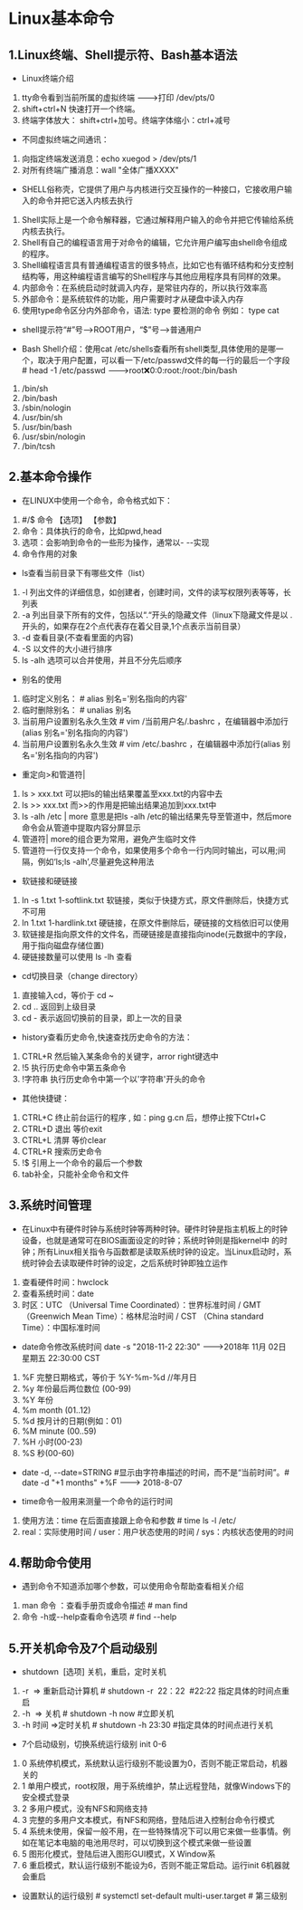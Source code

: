 # Linux基本命令

## 1.Linux终端、Shell提示符、Bash基本语法

* Linux终端介绍
1. tty命令看到当前所属的虚拟终端 --->打印 /dev/pts/0
2. shift+ctrl+N 快速打开一个终端。
3. 终端字体放大： shift+ctrl+加号。终端字体缩小：ctrl+减号

* 不同虚拟终端之间通讯：
1. 向指定终端发送消息：echo xuegod > /dev/pts/1
2. 对所有终端广播消息：wall "全体广播XXXX"

* SHELL俗称壳，它提供了用户与内核进行交互操作的一种接口，它接收用户输入的命令并把它送入内核去执行
1. Shell实际上是一个命令解释器，它通过解释用户输入的命令并把它传输给系统内核去执行。
2. Shell有自己的编程语言用于对命令的编辑，它允许用户编写由shell命令组成的程序。
3. Shell编程语言具有普通编程语言的很多特点，比如它也有循环结构和分支控制结构等，用这种编程语言编写的Shell程序与其他应用程序具有同样的效果。
4. 内部命令：在系统启动时就调入内存，是常驻内存的，所以执行效率高
5. 外部命令：是系统软件的功能，用户需要时才从硬盘中读入内存
6. 使用type命令区分内外部命令，语法: type 要检测的命令 例如： type cat

* shell提示符“#”号-->ROOT用户，“$”号-->普通用户

* Bash Shell介绍：使用cat /etc/shells查看所有shell类型,具体使用的是哪一个，取决于用户配置，可以看一下/etc/passwd文件的每一行的最后一个字段 # head  -1 /etc/passwd --->root:x:0:0:root:/root:/bin/bash
1. /bin/sh
2. /bin/bash
3. /sbin/nologin
4. /usr/bin/sh
5. /usr/bin/bash
6. /usr/sbin/nologin
7. /bin/tcsh

## 2.基本命令操作

* 在LINUX中使用一个命令，命令格式如下：
1. #/$ 命令 【选项】 【参数】
2. 命令：具体执行的命令，比如pwd,head
3. 选项：会影响到命令的一些形为操作，通常以- --实现
4. 命令作用的对象

* ls查看当前目录下有哪些文件（list）
1. -l 列出文件的详细信息，如创建者，创建时间，文件的读写权限列表等等，长列表
2. -a 列出目录下所有的文件，包括以“.“开头的隐藏文件（linux下隐藏文件是以 . 开头的，如果存在2个点代表存在着父目录,1个点表示当前目录）
3. -d 查看目录(不查看里面的内容)
4. -S 以文件的大小进行排序
5. ls -alh 选项可以合并使用，并且不分先后顺序

* 别名的使用
1. 临时定义别名： # alias 别名='别名指向的内容'
2. 临时删除别名： # unalias 别名
3. 当前用户设置别名永久生效 # vim /当前用户名/.bashrc ，在编辑器中添加行(alias 别名='别名指向的内容')
4. 当前用户设置别名永久生效 # vim /etc/.bashrc ，在编辑器中添加行(alias 别名='别名指向的内容')

* 重定向>和管道符|
1. ls > xxx.txt 可以把ls的输出结果覆盖至xxx.txt的内容中去
2. ls >> xxx.txt 而>>的作用是把输出结果追加到xxx.txt中
3. ls -alh /etc | more 意思是把ls -alh /etc的输出结果先导至管道中，然后more命令会从管道中提取内容分屏显示
4. 管道符| more的组合更为常用，避免产生临时文件
5. 管道符一行仅支持一个命令，如果使用多个命令一行内同时输出，可以用;间隔，例如‘ls;ls -alh’,尽量避免这种用法

* 软链接和硬链接
1. ln -s 1.txt 1-softlink.txt 软链接，类似于快捷方式，原文件删除后，快捷方式不可用
2. ln 1.txt 1-hardlink.txt 硬链接，在原文件删除后，硬链接的文档依旧可以使用
3. 软链接是指向原文件的文件名，而硬链接是直接指向inode(元数据中的字段，用于指向磁盘存储位置)
4. 硬链接数量可以使用 ls -lh 查看

* cd切换目录（change directory）
1. 直接输入cd，等价于 cd ~
2. cd .. 返回到上级目录
3. cd - 表示返回切换前的目录，即上一次的目录

* history查看历史命令,快速查找历史命令的方法：
1. CTRL+R 然后输入某条命令的关键字，arror right键选中
2. !5 执行历史命令中第五条命令
3. !字符串 执行历史命令中第一个以'字符串'开头的命令

* 其他快捷键：
1. CTRL+C 终止前台运行的程序 , 如：ping g.cn 后，想停止按下Ctrl+C
2. CTRL+D 退出 等价exit
3. CTRL+L 清屏 等价clear
4. CTRL+R 搜索历史命令
5. !$ 引用上一个命令的最后一个参数
6. tab补全，只能补全命令和文件

## 3.系统时间管理

* 在Linux中有硬件时钟与系统时钟等两种时钟。硬件时钟是指主机板上的时钟设备，也就是通常可在BIOS画面设定的时钟；系统时钟则是指kernel中 的时钟；所有Linux相关指令与函数都是读取系统时钟的设定。当Linux启动时，系统时钟会去读取硬件时钟的设定，之后系统时钟即独立运作
1. 查看硬件时间：hwclock
2. 查看系统时间：date
3. 时区：UTC  （Universal Time Coordinated）：世界标准时间 / GMT （Greenwich Mean Time）：格林尼治时间 / CST  （China standard Time）：中国标准时间

* date命令修改系统时间  date -s "2018-11-2 22:30" --->2018年 11月 02日 星期五 22:30:00 CST
1. %F 完整日期格式，等价于 %Y-%m-%d //年月日
2. %y 年份最后两位数位 (00-99)
3. %Y 年份
4. %m month (01..12)
5. %d 按月计的日期(例如：01)
6. %M minute (00..59)
7. %H 小时(00-23)
8. %S 秒(00-60)

* date -d, --date=STRING  #显示由字符串描述的时间，而不是“当前时间”。# date -d "+1 months" +%F ---> 2018-8-07

* time命令一般用来测量一个命令的运行时间
1. 使用方法：time 在后面直接跟上命令和参数 # time ls -l /etc/
2. real：实际使用时间 / user：用户状态使用的时间 / sys：内核状态使用的时间

## 4.帮助命令使用

* 遇到命令不知道添加哪个参数，可以使用命令帮助查看相关介绍
1. man  命令  ：查看手册页或命令描述 # man find
2. 命令 -h或--help查看命令选项 # find --help

## 5.开关机命令及7个启动级别

* shutdown  [选项] 关机，重启，定时关机
1. -r  => 重新启动计算机 # shutdown -r  22：22    #22:22 指定具体的时间点重启
2. -h  => 关机 # shutdown -h now      #立即关机
3. -h  时间  =>定时关机 # shutdown -h 23:30   #指定具体的时间点进行关机

* 7个启动级别，切换系统运行级别 init 0-6
1. 0 系统停机模式，系统默认运行级别不能设置为0，否则不能正常启动，机器关的
2. 1 单用户模式，root权限，用于系统维护，禁止远程登陆，就像Windows下的安全模式登录
3. 2 多用户模式，没有NFS和网络支持
4. 3 完整的多用户文本模式，有NFS和网络，登陆后进入控制台命令行模式
5. 4 系统未使用，保留一般不用，在一些特殊情况下可以用它来做一些事情。例如在笔记本电脑的电池用尽时，可以切换到这个模式来做一些设置
6. 5 图形化模式，登陆后进入图形GUI模式，X Window系
7. 6 重启模式，默认运行级别不能设为6，否则不能正常启动。运行init 6机器就会重启

* 设置默认的运行级别 # systemctl set-default multi-user.target # 第三级别